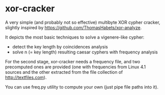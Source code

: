 # xor-cracker

A very simple (and probably not so effective) multibyte XOR cypher cracker,
slightly inspired by https://github.com/ThomasHabets/xor-analyze.

It depicts the most basic techniques to solve a vigenere-like cypher:

- detect the key length by coincidences analysis
- solve n (= key length) resulting caesar cyphers with frequency analysis

For the second stage, xor-cracker needs a frequency file, and two
precomputed ones are provided (one with frequencies from Linux 4.1 sources
and the other extracted from the file collection of http://textfiles.com).

You can use freq.py utility to compute your own (just pipe file paths into it).



